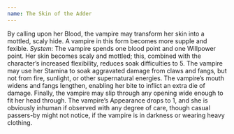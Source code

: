 ```yaml
---
name: The Skin of the Adder
---
```


By calling upon her Blood, the vampire may transform her skin into a mottled, scaly hide. A vampire in this form becomes more supple and fexible.
_System_: The vampire spends one blood point and one Willpower point. Her skin becomes scaly and mottled; this, combined with the character’s increased flexibility, reduces soak difficulties to 5. The vampire may use her Stamina to soak aggravated damage from claws and fangs, but not from fire, sunlight, or other supernatural energies. The vampire’s mouth widens and fangs lengthen, enabling her bite to inflict an extra die of damage. Finally, the vampire may slip through any opening wide enough to fit her head through. The vampire’s Appearance drops to 1, and she is obviously inhuman if observed with any degree of care, though casual passers-by might not notice, if the vampire is in darkness or wearing heavy clothing.
